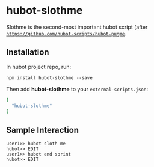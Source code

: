 # hubot-slothme

Slothme is the second-most important hubot script (after [`https://github.com/hubot-scripts/hubot-pugme`](Pugme).

## Installation

In hubot project repo, run:

`npm install hubot-slothme --save`

Then add **hubot-slothme** to your `external-scripts.json`:

```json
[
  "hubot-slothme"
]
```

## Sample Interaction

```
user1>> hubot sloth me
hubot>> EDIT
user1>> hubot end sprint
hubot>> EDIT
```
